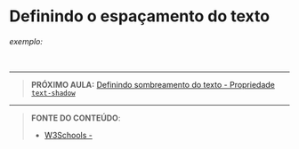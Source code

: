 # Definindo o espaçamento do texto





###### exemplo:

``` css
```





***

> **PRÓXIMO AULA:** [Definindo sombreamento do texto - Propriedade `text-shadow`](../8.6-text-shadow)

***


> **FONTE DO CONTEÚDO**:
>
> - [W3Schools - ]()
